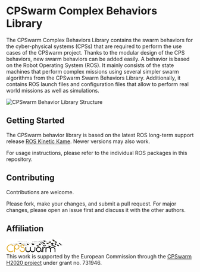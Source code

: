 # CPSwarm Complex Behaviors Library
The CPSwarm Complex Behaviors Library contains the swarm behaviors for the cyber-physical systems (CPSs) that are required to perform the use cases of the CPSwarm project. Thanks to the modular design of the CPS behaviors, new swarm behaviors can be added easily. A behavior is based on the Robot Operating System (ROS). It mainly consists of the state machines that perform complex missions using several simpler swarm algorithms from the CPSwarm Swarm Behaviors Library. Additionally, it contains ROS launch files and configuration files that allow to perform real world missions as well as simulations.

![CPSwarm Behavior Library Structure](library-structure.png)

## Getting Started
The CPSwarm behavior library is based on the latest ROS long-term support release [ROS Kinetic Kame](https://wiki.ros.org/kinetic/). Newer versions may also work.

For usage instructions, please refer to the individual ROS packages in this repository.

## Contributing
Contributions are welcome. 

Please fork, make your changes, and submit a pull request. For major changes, please open an issue first and discuss it with the other authors.

## Affiliation
![CPSwarm](https://github.com/cpswarm/template/raw/master/cpswarm.png)  
This work is supported by the European Commission through the [CPSwarm H2020 project](https://cpswarm.eu) under grant no. 731946.
